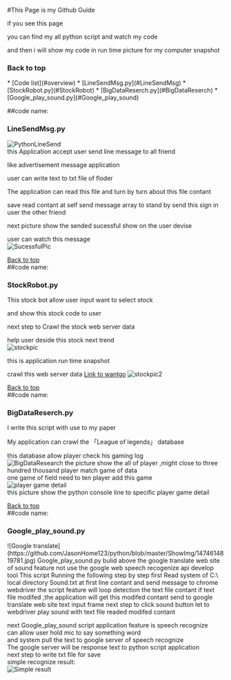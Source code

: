 #This Page is my Github Guide 

if you see this page 

you can find my all python script and watch my code

and then i will show my code in run time picture for my computer snapshot

<h3 id="overview">Back to top</h3>
*   [Code list](#overview)
    *   [LineSendMsg.py](#LineSendMsg)
    *   [StockRobot.py](#StockRobot)
    *   [BigDataReserch.py](#BigDataReserch)
    *   [Google_play_sound.py](#Google_play_sound)


##code name:   
<h3 id="LineSendMsg">LineSendMsg.py</h3>

![PythonLineSend](https://github.com/JasonHome123/python/blob/master/ShowImg/line.PNG)  
this Application accept user send line message to all friend 

like advertisement message application

user can write text to txt file of floder

The application can read this file and turn by turn about this file contant 

save read contant at self send message array to stand by send this sign in user the other friend 

next picture show the sended sucessful show on the user devise 

user can watch this message  
![SucessfulPic](https://github.com/JasonHome123/python/blob/master/ShowImg/%E6%93%B7%E5%8F%96002.PNG)




[Back to top](#overview)  
##code name:   
<h3 id="StockRobot">StockRobot.py</h3>
This stock bot allow user input want to select stock 

and show this stock code to user 

next step to Crawl the stock web server data

help user deside this stock next trend  
![stockpic](https://github.com/JasonHome123/python/blob/master/ShowImg/%E6%93%B7%E5%8F%962.PNG)



this is application run time snapshot

crawl this web server data [Link to wantgo](http://w.wantgoo.com/)
![stockpic2](https://github.com/JasonHome123/python/blob/master/ShowImg/%E6%93%B7%E5%8F%963.PNG)

[Back to top](#overview)  
##code name:  
<h3 id="BigDataReserch">BigDataReserch.py</h3>
I write this script with use to my paper  

My application can crawl the 「League of legends」 database  

this database allow player check his gaming log  
![BigDataResearch](https://github.com/JasonHome123/python/blob/master/ShowImg/%E6%93%B7%E5%8F%964.PNG)
the picture show the all of player ,might close to three hundred thousand player match game of data  
one game of field need to ten player add this game  
![player game detail](https://github.com/JasonHome123/python/blob/master/ShowImg/%E6%93%B7%E5%8F%965.PNG)  
this picture show the python console line to specific player game detail  

[Back to top](#overview)  
##code name:
<h3 id="Google_play_sound">Google_play_sound.py</h3>
![Google translate](https://github.com/JasonHome123/python/blob/master/ShowImg/1474614819781.jpg)
Google_play_sound.py bulid above the google translate web site of sound feature  
not use the google web speech recogenize api develop tool  
This script Running the following step by step  
first Read system of C:\ local directory Sound.txt at first line contant  
and send message to chrome webdriver  
the script feature will loop detection the text file contant  
if text file modifed ,the application will get this modifed contant 
send to google translate web site text input frame  
next step to click sound button  let to webdriver play sound with text file readed modifed contant  
  
next Google_play_sound script application feature is speech recognize  
can allow user hold mic to say something word  
and system pull the text to google server of speech recognize  
The google server will be response text to python script application  
next step to write txt file for save  
simple recognize result:  
![Simple result](https://github.com/JasonHome123/python/blob/master/ShowImg/%E6%93%B7%E5%8F%96.PNG)
